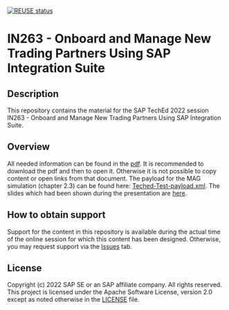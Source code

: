 [![REUSE status](https://api.reuse.software/badge/github.com/SAP-samples/teched2022-IN263)](https://api.reuse.software/info/github.com/SAP-samples/teched2022-IN263)

# IN263 - Onboard and Manage New Trading Partners Using SAP Integration Suite

## Description

This repository contains the material for the SAP TechEd 2022 session IN263 - Onboard and Manage New Trading Partners Using SAP Integration Suite.  

## Overview

All needed information can be found in the [pdf](https://github.com/SAP-samples/teched2022-IN263/blob/main/IN263%20-%20Onboard%20and%20Manage%20New%20Trading%20Partners.pdf). It is recommended to download the pdf and then to open it. Otherwise it is not possible to copy content or open links from that document.
The payload for the MAG simulation (chapter 2.3) can be found here: [Teched-Test-payload.xml](https://raw.githubusercontent.com/SAP-samples/teched2022-IN263/main/Teched-Test-payload.xml?token=GHSAT0AAAAAAB2EJDQ5FXX7273NUDEORCVQY3CRDDA).
The slides which had been shown during the presentation are [here](https://github.com/SAP-samples/teched2022-IN263/blob/main/IN263.pdf).

## How to obtain support

Support for the content in this repository is available during the actual time of the online session for which this content has been designed. Otherwise, you may request support via the [Issues](../../issues) tab.

## License
Copyright (c) 2022 SAP SE or an SAP affiliate company. All rights reserved. This project is licensed under the Apache Software License, version 2.0 except as noted otherwise in the [LICENSE](LICENSES/Apache-2.0.txt) file.
